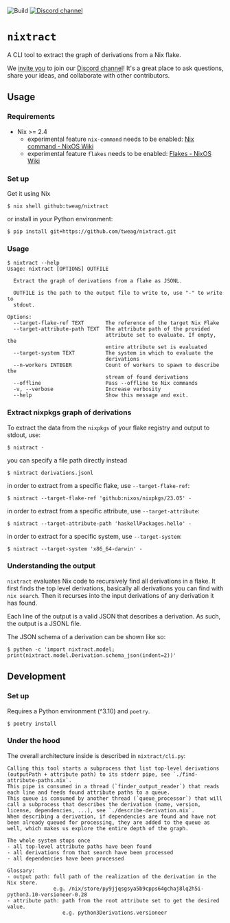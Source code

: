 ![Build](https://img.shields.io/github/actions/workflow/status/tweag/nixtract/ci.yml
) [![Discord channel](https://img.shields.io/discord/1174731094726295632)](https://discord.gg/53XwX7Ft)

# `nixtract`

A CLI tool to extract the graph of derivations from a Nix flake.

We [invite you](https://discord.gg/53XwX7Ft) to join our [Discord channel](https://discord.com/channels/1174731094726295632/1183682765212897280)! It's a great place to ask questions, share your ideas, and collaborate with other contributors.

## Usage

### Requirements

* Nix >= 2.4
  * experimental feature `nix-command` needs to be enabled: [Nix command - NixOS Wiki](https://nixos.wiki/wiki/Nix_command)
  * experimental feature `flakes` needs to be enabled: [Flakes - NixOS Wiki](https://nixos.wiki/wiki/Flakes)

### Set up

Get it using Nix

```console
$ nix shell github:tweag/nixtract
```

or install in your Python environment:

```console
$ pip install git+https://github.com/tweag/nixtract.git
```

### Usage

```console
$ nixtract --help
Usage: nixtract [OPTIONS] OUTFILE

  Extract the graph of derivations from a flake as JSONL.

  OUTFILE is the path to the output file to write to, use "-" to write to
  stdout.

Options:
  --target-flake-ref TEXT       The reference of the target Nix Flake
  --target-attribute-path TEXT  The attribute path of the provided
                                attribute set to evaluate. If empty, the
                                entire attribute set is evaluated
  --target-system TEXT          The system in which to evaluate the
                                derivations
  --n-workers INTEGER           Count of workers to spawn to describe the
                                stream of found derivations
  --offline                     Pass --offline to Nix commands
  -v, --verbose                 Increase verbosity
  --help                        Show this message and exit.
```

### Extract nixpkgs graph of derivations

To extract the data from the `nixpkgs` of your flake registry and output to stdout, use:

```console
$ nixtract -
```

you can specify a file path directly instead

```console
$ nixtract derivations.jsonl
```

in order to extract from a specific flake, use `--target-flake-ref`:

```console
$ nixtract --target-flake-ref 'github:nixos/nixpkgs/23.05' -
```

in order to extract from a specific attribute, use `--target-attribute`:

```console
$ nixtract --target-attribute-path 'haskellPackages.hello' -
```

in order to extract for a specific system, use `--target-system`:

```console
$ nixtract --target-system 'x86_64-darwin' -
```

### Understanding the output

`nixtract` evaluates Nix code to recursively find all derivations in a flake.
It first finds the top level derivations, basically all derivations you can find with `nix search`.
Then it recurses into the input derivations of any derivation it has found.

Each line of the output is a valid JSON that describes a derivation.
As such, the output is a JSONL file.

The JSON schema of a derivation can be shown like so:

```console
$ python -c 'import nixtract.model; print(nixtract.model.Derivation.schema_json(indent=2))'
```

## Development

### Set up

Requires a Python environment (^3.10) and `poetry`.
```console
$ poetry install
```

### Under the hood

The overall architecture inside is described in `nixtract/cli.py`:

```
Calling this tool starts a subprocess that list top-level derivations (outputPath + attribute path) to its stderr pipe, see `./find-attribute-paths.nix`.
This pipe is consumed in a thread (`finder_output_reader`) that reads each line and feeds found attribute paths to a queue.
This queue is consumed by another thread (`queue_processor`) that will call a subprocess that describes the derivation (name, version, license, dependencies, ...), see `./describe-derivation.nix`.
When describing a derivation, if dependencies are found and have not been already queued for processing, they are added to the queue as well, which makes us explore the entire depth of the graph.

The whole system stops once
- all top-level attribute paths have been found
- all derivations from that search have been processed
- all dependencies have been processed

Glossary:
- output path: full path of the realization of the derivation in the Nix store.
               e.g. /nix/store/py9jjqsgsya5b9cpps64gchaj8lq2h5i-python3.10-versioneer-0.28
- attribute path: path from the root attribute set to get the desired value.
                  e.g. python3Derivations.versioneer
```
